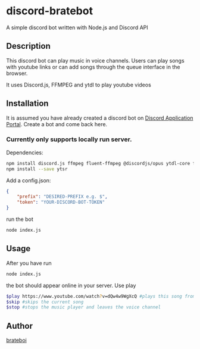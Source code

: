 # discord-bratebot
A simple discord bot written with Node.js and Discord API

## Description
This discord bot can play music in voice channels. Users can play songs with youtube links or can add songs through the queue interface in the browser.

It uses Discord.js, FFMPEG and ytdl to play youtube videos

## Installation

It is assumed you have already created a discord bot on [Discord Application Portal](https://discord.com/developers/applications).
Create a bot and come back here.

### Currently only supports locally run server.

Dependencies:
```bash
npm install discord.js ffmpeg fluent-ffmpeg @discordjs/opus ytdl-core ffmpeg-static --save 
npm install --save ytsr
```

Add a config.json:
```json
{
    "prefix": "DESIRED-PREFIX e.g. $",
    "token": "YOUR-DISCORD-BOT-TOKEN"
}
```

run the bot
```bash
node index.js
```

## Usage
After you have run
```bash
node index.js
```
the bot should appear online in your server. Use play
```bash
$play https://www.youtube.com/watch?v=dQw4w9WgXcQ #plays this song from youtube
$skip #skips the current song
$stop #stops the music player and leaves the voice channel
```

## Author
[brateboi](https://github.com/brateboi/)

